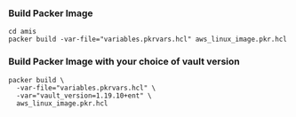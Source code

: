 ### Build Packer Image
```
cd amis
packer build -var-file="variables.pkrvars.hcl" aws_linux_image.pkr.hcl
```

### Build Packer Image with your choice of vault version
```
packer build \
  -var-file="variables.pkrvars.hcl" \
  -var="vault_version=1.19.10+ent" \
  aws_linux_image.pkr.hcl
```